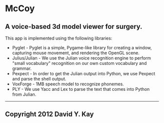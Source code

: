 # McCoy
## A voice-based 3d model viewer for surgery.

This app is implemented using the following libraries:

* Pyglet - Pyglet is a simple, Pygame-like library for creating a window, capturing mouse movement, and rendering the OpenGL scene.
* Julius/Julian - We use the Julian voice recognition engine to perform "small vocabulary" recognition on our own custom vocabulary and grammar.
* Pexpect - In order to get the Julian output into Python, we use Pexpect and
  parse the shell output.
* VoxForge - 1MB speech model to recognize phonemes.
* PLY - We use Yacc and Lex to parse the text that comes into Python from Julian.

----------------------------------------
Copyright 2012 David Y. Kay
----------------------------------------
